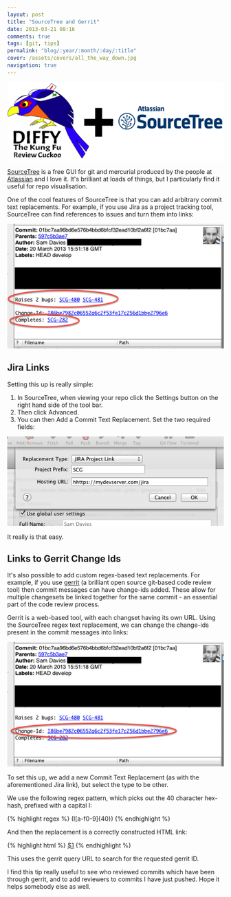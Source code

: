 ```yaml
---
layout: post
title: "SourceTree and Gerrit"
date: 2013-03-21 08:16
comments: true
tags: [git, tips]
permalink: "blog/:year/:month/:day/:title"
cover: /assets/covers/all_the_way_down.jpg
navigation: true
---
```


![](/images/2013-03-21-gerrit-sourcetree.png)

[SourceTree](http://sourcetreeapp.com/) is a free GUI for git and mercurial
produced by the people at [Atlassian](http://www.atlassian.com/) and I love it.
It's brilliant at loads of things, but I particularly find it useful for repo
visualisation.



One of the cool features of SourceTree is that you can add arbitrary commit text
replacements. For example, if you use Jira as a project tracking tool, SourceTree
can find references to issues and turn them into links:

![](/images/2013-03-21-jira-commit-message.png)

<!-- more -->

## Jira Links

Setting this up is really simple:

1. In SourceTree, when viewing your repo click the Settings button on the right
hand side of the tool bar.
2. Then click Advanced.
3. You can then Add a Commit Text Replacement. Set the two required fields:

![](/images/2013-03-21-jira-link.png)


It really is that easy.


## Links to Gerrit Change Ids

It's also possible to add custom regex-based text replacements. For example, if
you use [gerrit](https://code.google.com/p/gerrit/) (a brilliant open source
git-based code review tool) then commit messages can have change-ids added. These
allow for multiple changesets be linked together for the same commit - an essential
part of the code review process.

Gerrit is a web-based tool, with each changset having its own URL. Using the
SourceTree regex text replacement, we can change the change-ids present in the
commit messages into links:

![](/images/2013-03-21-gerrit-commit-message.png)

To set this up, we add a new Commit Text Replacement (as with the aforementioned
Jira link), but select the type to be other.

We use the following regex pattern, which picks out the 40 character hex-hash,
prefixed with a capital I:

{% highlight regex %}
(I[a-f0-9]{40})
{% endhighlight %}

And then the replacement is a correctly constructed HTML link:

{% highlight html %}
<a href="https://ourdevserver.com/gerrit/#/q/$1,n,z">$1</a>
{% endhighlight %}

This uses the gerrit query URL to search for the requested gerrit ID.

I find this tip really useful to see who reviewed commits which have been through
gerrit, and to add reviewers to commits I have just pushed. Hope it helps somebody
else as well.
